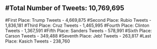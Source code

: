 #Total Number of Tweets: 10,769,695 
---
#First Place: Trump Tweets - 4,669,875
#Second Place: Rubio Tweets - 1,836,181
#Third Place: Cruz Tweets - 1,465,995
#Fourth Place: Clinton Tweets - 1,367,591
#Fifth Place: Sanders Tweets - 578,991
#Sixth Place: Carson Tweets - 349,488
#Seventh Place: Jeb! Tweets - 263,817
#Last Place: Kasich Tweets - 238,760
